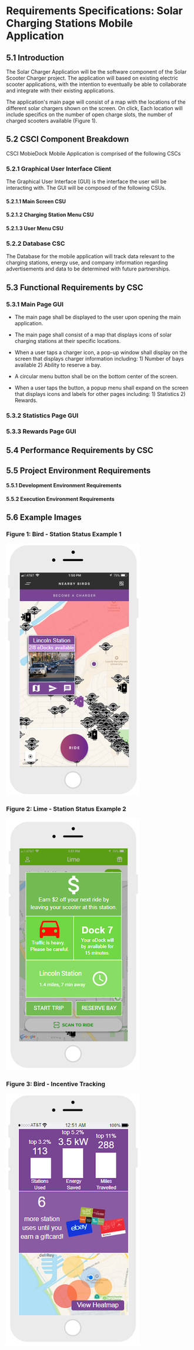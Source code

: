 # Requirements Specifications: Solar Charging Stations Mobile Application

## 5.1  Introduction
The Solar Charger Application will be the software component of the Solar Scooter Charger project. The application will based on existing electric scooter applications, with the intention to eventually be able to collaborate and integrate with their existing applications.

The application's main page will consist of a map with the locations of the different solar chargers shown on the screen. On click, Each location will include specifics on the number of open charge slots, the number of charged scooters available (Figure 1).

## 5.2  CSCI Component Breakdown

CSCI MobieDock Mobile Application is comprised of the following CSCs

### 5.2.1 Graphical User Interface Client

The Graphical User Interface (GUI) is the interface the user will be interacting with. The GUI will be composed of the following CSUs.

#### 5.2.1.1 Main Screen CSU

#### 5.2.1.2 Charging Station Menu CSU

#### 5.2.1.3 User Menu CSU

### 5.2.2 Database CSC

The Database for the mobile application will track data relevant to the charging stations, energy use, and company information regarding advertisements and data to be determined with future partnerships.

## 5.3  Functional Requirements by CSC

### 5.3.1 Main Page GUI

* The main page shall be displayed to the user upon opening the main application.

* The main page shall consist of a map that displays icons of solar charging stations at their specific locations.

* When a user taps a charger icon, a pop-up window shall display on the screen that displays charger information including: 1) Number of bays available 2) Ability to reserve a bay.

* A circular menu button shall be on the bottom center of the screen.

* When a user taps the button, a popup menu shall expand on the screen that displays icons and labels for other pages including: 1) Statistics 2) Rewards.

### 5.3.2 Statistics Page GUI

### 5.3.3 Rewards Page GUI

## 5.4  Performance Requirements by CSC

## 5.5  Project Environment Requirements

#### 5.5.1   Development Environment Requirements

#### 5.5.2   Execution Environment Requirements

## 5.6 Example Images
### Figure 1: Bird - Station Status Example 1
<img src="./images/mockups/Originals/Bird_station_status_mockup.png" width="364" height="684">

### Figure 2: Lime - Station Status Example 2
<img src="./images/mockups/Originals/Lime_station_status_mockup.png" width="364" height="684">

### Figure 3: Bird - Incentive Tracking
<img src="./images/mockups/Originals/Bird_incentive_tracking_mockup.png" width="364" height="684">
